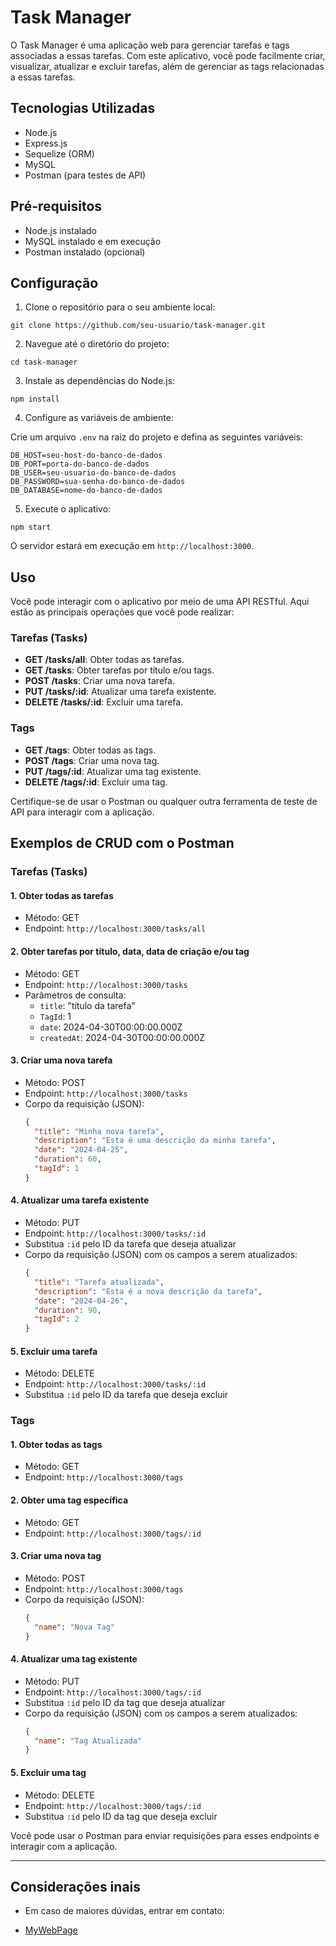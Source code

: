# Task Manager

O Task Manager é uma aplicação web para gerenciar tarefas e tags associadas a essas tarefas. Com este aplicativo, você pode facilmente criar, visualizar, atualizar e excluir tarefas, além de gerenciar as tags relacionadas a essas tarefas.

## Tecnologias Utilizadas

- Node.js
- Express.js
- Sequelize (ORM)
- MySQL
- Postman (para testes de API)

## Pré-requisitos

- Node.js instalado
- MySQL instalado e em execução
- Postman instalado (opcional)

## Configuração

1. Clone o repositório para o seu ambiente local:

```
git clone https://github.com/seu-usuario/task-manager.git
```

2. Navegue até o diretório do projeto:

```
cd task-manager
```

3. Instale as dependências do Node.js:

```
npm install
```

4. Configure as variáveis de ambiente:

Crie um arquivo `.env` na raiz do projeto e defina as seguintes variáveis:

```
DB_HOST=seu-host-do-banco-de-dados
DB_PORT=porta-do-banco-de-dados
DB_USER=seu-usuario-do-banco-de-dados
DB_PASSWORD=sua-senha-do-banco-de-dados
DB_DATABASE=nome-do-banco-de-dados
```

5. Execute o aplicativo:

```
npm start
```

O servidor estará em execução em `http://localhost:3000`.

## Uso

Você pode interagir com o aplicativo por meio de uma API RESTful. Aqui estão as principais operações que você pode realizar:

### Tarefas (Tasks)

- **GET /tasks/all**: Obter todas as tarefas.
- **GET /tasks**: Obter tarefas por título e/ou tags.
- **POST /tasks**: Criar uma nova tarefa.
- **PUT /tasks/:id**: Atualizar uma tarefa existente.
- **DELETE /tasks/:id**: Excluir uma tarefa.

### Tags

- **GET /tags**: Obter todas as tags.
- **POST /tags**: Criar uma nova tag.
- **PUT /tags/:id**: Atualizar uma tag existente.
- **DELETE /tags/:id**: Excluir uma tag.

Certifique-se de usar o Postman ou qualquer outra ferramenta de teste de API para interagir com a aplicação.

## Exemplos de CRUD com o Postman

### Tarefas (Tasks)

#### 1. Obter todas as tarefas

- Método: GET
- Endpoint: `http://localhost:3000/tasks/all`

#### 2. Obter tarefas por título, data, data de criação e/ou tag

- Método: GET
- Endpoint: `http://localhost:3000/tasks`
- Parâmetros de consulta:
  - `title`: "título da tarefa"
  - `TagId`: 1
  - `date`: 2024-04-30T00:00:00.000Z
  - `createdAt`: 2024-04-30T00:00:00.000Z

#### 3. Criar uma nova tarefa

- Método: POST
- Endpoint: `http://localhost:3000/tasks`
- Corpo da requisição (JSON):
  ```json
  {
    "title": "Minha nova tarefa",
    "description": "Esta é uma descrição da minha tarefa",
    "date": "2024-04-25",
    "duration": 60,
    "tagId": 1
  }
  ```

#### 4. Atualizar uma tarefa existente

- Método: PUT
- Endpoint: `http://localhost:3000/tasks/:id`
- Substitua `:id` pelo ID da tarefa que deseja atualizar
- Corpo da requisição (JSON) com os campos a serem atualizados:
  ```json
  {
    "title": "Tarefa atualizada",
    "description": "Esta é a nova descrição da tarefa",
    "date": "2024-04-26",
    "duration": 90,
    "tagId": 2
  }
  ```

#### 5. Excluir uma tarefa

- Método: DELETE
- Endpoint: `http://localhost:3000/tasks/:id`
- Substitua `:id` pelo ID da tarefa que deseja excluir

### Tags

#### 1. Obter todas as tags

- Método: GET
- Endpoint: `http://localhost:3000/tags`

#### 2. Obter uma tag específica

- Método: GET
- Endpoint: `http://localhost:3000/tags/:id`

#### 3. Criar uma nova tag

- Método: POST
- Endpoint: `http://localhost:3000/tags`
- Corpo da requisição (JSON):
  ```json
  {
    "name": "Nova Tag"
  }
  ```

#### 4. Atualizar uma tag existente

- Método: PUT
- Endpoint: `http://localhost:3000/tags/:id`
- Substitua `:id` pelo ID da tag que deseja atualizar
- Corpo da requisição (JSON) com os campos a serem atualizados:
  ```json
  {
    "name": "Tag Atualizada"
  }
  ```

#### 5. Excluir uma tag

- Método: DELETE
- Endpoint: `http://localhost:3000/tags/:id`
- Substitua `:id` pelo ID da tag que deseja excluir

Você pode usar o Postman para enviar requisições para esses endpoints e interagir com a aplicação.

---

## Considerações inais

- Em caso de maiores dúvidas, entrar em contato:

- [MyWebPage](https://devfelipelimabr.github.io/git-page/)
